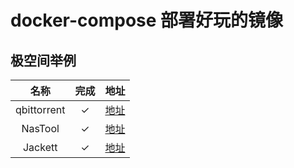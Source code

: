 # docker-compose 部署好玩的镜像

## 极空间举例

|    名称     | 完成 |                                  地址                                  |
| :---------: | :--: | :--------------------------------------------------------------------: |
| qbittorrent |  ✓   | [地址](https://github.com/code-lives/Nas-Docker/tree/main/qbittorrent) |
|   NasTool   |  ✓   |   [地址](https://github.com/code-lives/Nas-Docker/tree/main/NasTool)   |
|   Jackett   |  ✓   |   [地址](https://github.com/code-lives/Nas-Docker/tree/main/jackett)   |
